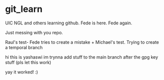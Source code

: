 # git_learn
UIC NGL and others learning github.
Fede is here. Fede again. 

Just messing with you repo.

Raul's test- Fede tries to create a mistake + Michael's test. 
Trying to create a temporal branch

hi this is yashaswi im trynna add stuff to the main branch after the gpg key stuff (pls let this work)

yay it worked! :)
